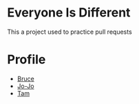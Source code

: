 # Everyone Is Different
This a project used to practice pull requests

# Profile
- [Bruce](https://github.com/l2lam/everyone-is-different/blob/main/About%20Bruce.md)
- [Jo-Jo]()
- [Tam](https://replit.com/@BrAdLyHaRpEr/everyone-is-different#About%20Tam.md)
